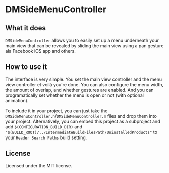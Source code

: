 DMSideMenuController
====================
What it does
------------
`DMSideMenuController` allows you to easily set up a menu underneath your main view that can be revealed by sliding the main view using a pan gesture ala Facebook iOS app and others.

How to use it
-------------
The interface is very simple. You set the main view controller and the menu view controller et voilà you're done. You can also configure the menu width, the amount of overlap, and whether gestures are enabled. And you can programatically set whether the menu is open or not (with optional animation).

To include it in your project, you can just take the `DMSideMenuController.h`/`DMSideMenuController.m` files and drop them into your project. Alternatively, you can embed this project as a subproject and add `$(CONFIGURATION_BUILD_DIR)` and `"$(BUILD_ROOT)/../IntermediateBuildFilesPath/UninstalledProducts"` to your `Header Search Paths` build setting.

License
-------
Licensed under the MIT license.